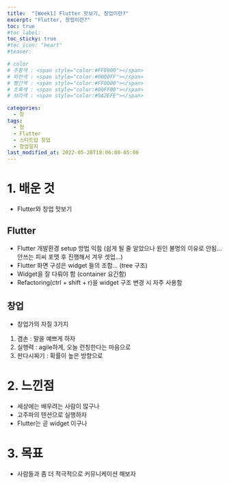 ```yaml
---
title:  "[Week1] Flutter 맛보기, 창업이란?"
excerpt: "Flutter, 창업이란?"
toc: true
#toc_label:
toc_sticky: true
#toc_icon: "heart"
#teaser: 

# color
# 주황색 : <span style="color:#FF8000"></span>
# 파란색 : <span style="color:#0000FF"></span>
# 빨간색 : <span style="color:#FF0000"></span>
# 초록색 : <span style="color:#00FF00"></span>
# 보라색 : <span style="color:#9A2EFE"></span>

categories:
  - 창
tags:
  - 창
  - Flutter
  - 스타트업 창업
  - 창업일지
last_modified_at: 2022-05-28T18:06:00-05:00
---
```


# 1. 배운 것
- Flutter와 창업 맛보기
## Flutter
- Flutter 개발환경 setup 방법 익힘 (쉽게 될 줄 알았으나 원인 불명의 이유로 안됨... 안쓰는 피씨 포맷 후 진행해서 겨우 셋업...)
- Flutter 화면 구성은 widget 들의 조합... (tree 구조)
- Widget을 잘 다뤄야 함 (container 요긴함)
- Refactoring(ctrl + shift + r)을 widget 구조 변경 시 자주 사용함

## 창업
- 창업가의 자질 3가지
1. 겸손 : 말을 예쁘게 하자
2. 실행력 : agile하게, 오늘 런칭한다는 마음으로
3. 판다시짜기 : 확률이 높은 방향으로

# 2. 느낀점
- 세상에는 배우려는 사람이 많구나
- 고주파의 텐션으로 실행하자
- Flutter는 곧 widget 이구나

# 3. 목표
- 사람들과 좀 더 적극적으로 커뮤니케이션 해보자